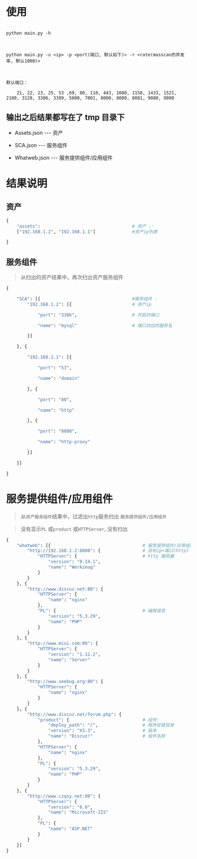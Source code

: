 # 使用

 

```shell

python main.py -h

 

python main.py -u <ip> -p <port(端口, 默认如下)> -r <rate(masscan的并发率, 默认1000)>

 

默认端口：

    21, 22, 23, 25, 53 ,69, 80, 110, 443, 1080, 1158, 1433, 1521, 2100, 3128, 3306, 3389, 5000, 7001, 8000, 8080, 8081, 9080, 9090

```

## 输出之后结果都写在了 tmp 目录下

 

- Assets.json --- 资产

- SCA.json  --- 服务组件

- Whatweb.json  --- 服务提供组件/应用组件

 

 

# 结果说明

## 资产

```python
{
	"assets": 									# 资产 :·
    ["192.168.1.2", "192.168.1.1"]				#资产ip列表

}

```

 

## 服务组件

> 从扫出的资产结果中，再次扫出资产服务组件

```python
{

    "SCA": [{									#服务组件 : 
        "192.168.1.2": [{						# 资产ip

            "port": "3306",						# 开启的端口

            "name": "mysql"						# 端口对应的服务名

        }]

    }, {

        "192.168.1.1": [{

            "port": "53",

            "name": "domain"

        }, {

            "port": "80",

            "name": "http"

        }, {

            "port": "8080",

            "name": "http-proxy"

        }]

    }]

}
```

 

# 服务提供组件/应用组件

> 从`资产服务组件`结果中，过滤出`http`服务扫出 `服务提供组件/应用组件`

> 没有显示`PL` 或`product` 或`HTTPServer`, 没有扫出

```python
{
	"whatweb": [{									# 服务提供组件/应用组件
		"http://192.168.1.2:8000": {				# 目标ip+端口(http)
			"HTTPServer": {							# http 服务器
				"version": "0.14.1",
				"name": "Werkzeug"
			}
		}
	}, {
		"http://www.discuz.net:80": {
			"HTTPServer": {
				"name": "nginx"
			},
			"PL": {									# 编程语言
				"version": "5.3.29",
				"name": "PHP"
			}
		}
	}, {
		"http://www.miui.com:80": {
			"HTTPServer": {
				"version": "1.12.2",
				"name": "Server"
			}
		}
	}, {
		"http://www.seebug.org:80": {
			"HTTPServer": {
				"name": "nginx"
			}
		}
	}, {
		"http://www.discuz.net/forum.php": {
			"product": {							# 组件:
				"deploy_path": "/",					# 程序安装目录
				"version": "X3.3",					# 版本
				"name": "Discuz!"					# 组件名称
			},
			"HTTPServer": {
				"name": "nginx"
			},
			"PL": {
				"version": "5.3.29",
				"name": "PHP"
			}
		}
	}, {
		"http://www.czqsy.net:80": {
			"HTTPServer": {
				"version": "6.0",
				"name": "Microsoft-IIS"
			},
			"PL": {
				"name": "ASP.NET"
			}
		}
	}]
}
```
